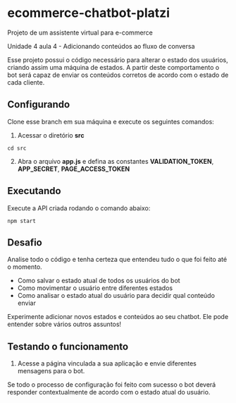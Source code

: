 # ecommerce-chatbot-platzi
Projeto de um assistente virtual para e-commerce

Unidade 4 aula 4 - Adicionando conteúdos ao fluxo de conversa

Esse projeto possui o código necessário para alterar o estado dos usuários, criando assim uma máquina de estados. A partir deste comportamento o bot será capaz de enviar os conteúdos corretos de acordo com o estado de cada cliente.

## Configurando

Clone esse branch em sua máquina e execute os seguintes comandos:

1. Acessar o diretório **src**

`cd src`

2. Abra o arquivo **app.js** e defina as constantes **VALIDATION_TOKEN**, **APP_SECRET**, **PAGE_ACCESS_TOKEN**

## Executando

Execute a API criada rodando o comando abaixo:

`npm start`

## Desafio 

Analise todo o código e tenha certeza que entendeu tudo o que foi feito até o momento.

* Como salvar o estado atual de todos os usuários do bot
* Como movimentar o usuário entre diferentes estados
* Como analisar o estado atual do usuário para decidir qual conteúdo enviar

Experimente adicionar novos estados e conteúdos ao seu chatbot. Ele pode entender sobre vários outros assuntos!

## Testando o funcionamento

1. Acesse a página vinculada a sua aplicação e envie diferentes mensagens para o bot. 

Se todo o processo de configuração foi feito com sucesso o bot deverá responder contextualmente de acordo com o estado atual do usuário.
